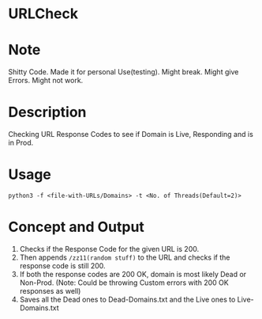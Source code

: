 # URLCheck

# Note
Shitty Code. Made it for personal Use(testing). Might break. Might give Errors. Might not work. 

# Description
Checking URL Response Codes to see if Domain is Live, Responding and is in Prod.   

# Usage
`python3 -f <file-with-URLs/Domains> -t <No. of Threads(Default=2)>` 

# Concept and Output
1. Checks if the Response Code for the given URL is 200.
2. Then appends `/zz11(random stuff)` to the URL and checks if the response code is still 200.
3. If both the response codes are 200 OK, domain is most likely Dead or Non-Prod. (Note: Could be throwing Custom errors with 200 OK responses as well)
4. Saves all the Dead ones to Dead-Domains.txt and the Live ones to Live-Domains.txt
